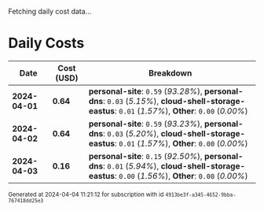 Fetching daily cost data...
# Daily Costs

| Date | Cost (USD) | Breakdown |
|------|----------------|-----------|
| **2024-04-01** | **0.64** | **personal-site**: `0.59` (_93.28%_), **personal-dns**: `0.03` (_5.15%_), **cloud-shell-storage-eastus**: `0.01` (_1.57%_), **Other**: `0.00` (_0.00%_) |
| **2024-04-02** | **0.64** | **personal-site**: `0.59` (_93.23%_), **personal-dns**: `0.03` (_5.20%_), **cloud-shell-storage-eastus**: `0.01` (_1.57%_), **Other**: `0.00` (_0.00%_) |
| **2024-04-03** | **0.16** | **personal-site**: `0.15` (_92.50%_), **personal-dns**: `0.01` (_5.94%_), **cloud-shell-storage-eastus**: `0.00` (_1.56%_), **Other**: `0.00` (_0.00%_) |


<sup>Generated at 2024-04-04 11:21:12 for subscription with id `4913be3f-a345-4652-9bba-767418dd25e3`</sup>
